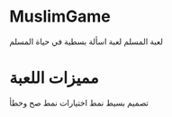 # MuslimGame
لعبة المسلم لعبة اسألة بسطية في حياة المسلم


# مميزات اللعبة
تصميم بسيط
نمط اختيارات
نمط صح وخطأ

